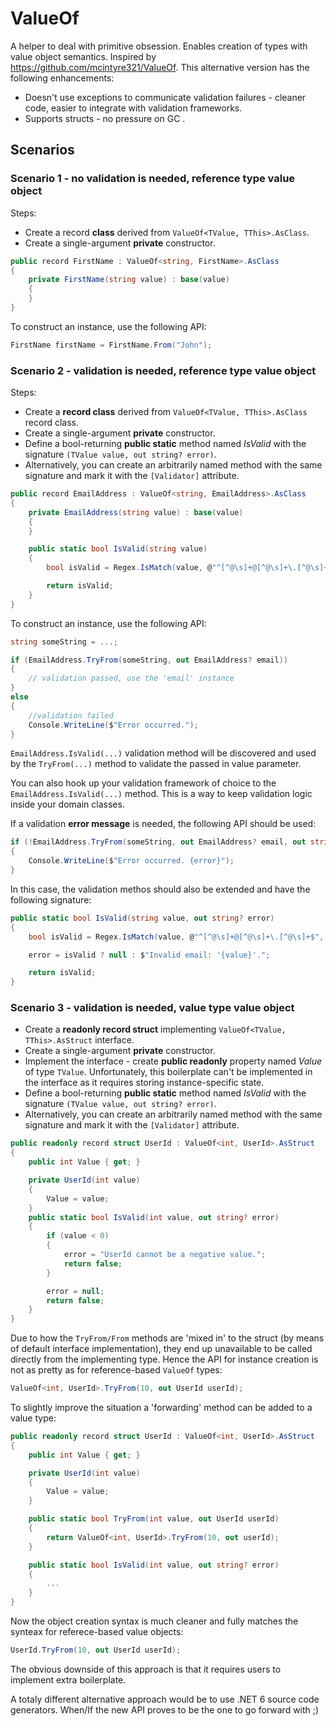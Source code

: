 # ValueOf

A helper to deal with primitive obsession. Enables creation of types with value object semantics. Inspired by https://github.com/mcintyre321/ValueOf. This alternative version has the following enhancements:

- Doesn't use exceptions to communicate validation failures - cleaner code, easier to integrate with validation frameworks.
- Supports structs - no pressure on GC .

## Scenarios

### Scenario 1 - no validation is needed, **reference type** value object

Steps:

- Create a record **class** derived from `ValueOf<TValue, TThis>.AsClass`.
- Create a single-argument **private** constructor.

```csharp
public record FirstName : ValueOf<string, FirstName>.AsClass
{
    private FirstName(string value) : base(value)
    {
    }
}
```

To construct an instance, use the following API:

```csharp
FirstName firstName = FirstName.From("John");
```

### Scenario 2 - validation is needed, **reference type** value object

Steps:

- Create a **record class** derived from `ValueOf<TValue, TThis>.AsClass` record class.
- Create a single-argument **private** constructor.
- Define a bool-returning **public static** method named _IsValid_ with the signature `(TValue value, out string? error)`.
- Alternatively, you can create an arbitrarily named method with the same signature and mark it with the `[Validator]` attribute.

```csharp
public record EmailAddress : ValueOf<string, EmailAddress>.AsClass
{
    private EmailAddress(string value) : base(value)
    {
    }

    public static bool IsValid(string value)
    {
        bool isValid = Regex.IsMatch(value, @"^[^@\s]+@[^@\s]+\.[^@\s]+$", RegexOptions.IgnoreCase);

        return isValid;
    }
}
```

To construct an instance, use the following API:

```csharp
string someString = ...;

if (EmailAddress.TryFrom(someString, out EmailAddress? email))
{
    // validation passed, use the 'email' instance
}
else
{
    //validation failed
    Console.WriteLine($"Error occurred.");
}
```

`EmailAddress.IsValid(...)` validation method will be discovered and used by the `TryFrom(...)` method to validate the passed in value parameter.

You can also hook up your validation framework of choice to the `EmailAddress.IsValid(...)` method. This is a way to keep validation logic inside your domain classes.

If a validation **error message** is needed, the following API should be used:

```csharp
if (!EmailAddress.TryFrom(someString, out EmailAddress? email, out string? error))
{
    Console.WriteLine($"Error occurred. {error}");
}
```

In this case, the validation methos should also be extended and have the following signature:

```csharp
public static bool IsValid(string value, out string? error)
{
    bool isValid = Regex.IsMatch(value, @"^[^@\s]+@[^@\s]+\.[^@\s]+$", RegexOptions.IgnoreCase);

    error = isValid ? null : $"Invalid email: '{value}'.";

    return isValid;
}
```

### Scenario 3 - validation is needed, **value type** value object

- Create a **readonly record struct** implementing `ValueOf<TValue, TThis>.AsStruct` interface.
- Create a single-argument **private** constructor.
- Implement the interface - create **public readonly** property named _Value_ of type `TValue`. Unfortunately, this boilerplate can't be implemented in the interface as it requires storing instance-specific state.
- Define a bool-returning **public static** method named _IsValid_ with the signature `(TValue value, out string? error)`.
- Alternatively, you can create an arbitrarily named method with the same signature and mark it with the `[Validator]` attribute.

```csharp
public readonly record struct UserId : ValueOf<int, UserId>.AsStruct
{
    public int Value { get; }

    private UserId(int value)
    {
        Value = value;
    }
    public static bool IsValid(int value, out string? error)
    {
        if (value < 0)
        {
            error = "UserId cannot be a negative value.";
            return false;
        }

        error = null;
        return false;
    }
}
```

Due to how the `TryFrom/From` methods are 'mixed in' to the struct (by means of default interface implementation), they end up unavailable to be called directly from the implementing type. Hence the API for instance creation is not as pretty as for reference-based `ValueOf` types:

```csharp
ValueOf<int, UserId>.TryFrom(10, out UserId userId);
```

To slightly improve the situation a 'forwarding' method can be added to a value type:

```csharp
public readonly record struct UserId : ValueOf<int, UserId>.AsStruct
{
    public int Value { get; }

    private UserId(int value)
    {
        Value = value;
    }

    public static bool TryFrom(int value, out UserId userId)
    {
        return ValueOf<int, UserId>.TryFrom(10, out userId);
    }

    public static bool IsValid(int value, out string? error)
    {
        ...
    }
}
```

Now the object creation syntax is much cleaner and fully matches the synteax for referece-based value objects:

```csharp
UserId.TryFrom(10, out UserId userId);
```

The obvious downside of this approach is that it requires users to implement extra boilerplate.

A totaly different alternative approach would be to use .NET 6 source code generators. When/If the new API proves to be the one to go forward with ;)
